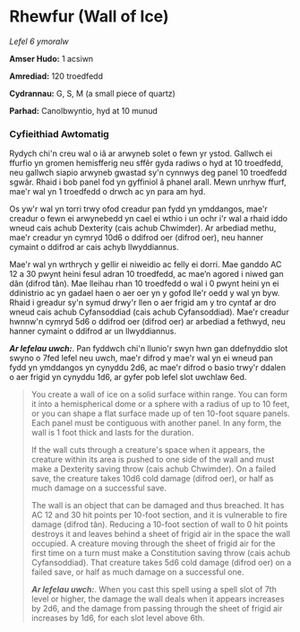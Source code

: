 # Rhewfur (Wall of Ice)

*Lefel 6 ymoralw*

**Amser Hudo:** 1 acsiwn

**Amrediad:** 120 troedfedd

**Cydrannau:** G, S, M (a small piece of quartz)

**Parhad:** Canolbwyntio, hyd at 10  munud

### Cyfieithiad Awtomatig

Rydych chi'n creu wal o iâ ar arwyneb solet o fewn yr ystod. Gallwch ei ffurfio yn gromen hemisfferig neu sffêr gyda radiws o hyd at 10 troedfedd, neu gallwch siapio arwyneb gwastad sy'n cynnwys deg panel 10 troedfedd sgwâr. Rhaid i bob panel fod yn gyffiniol â phanel arall. Mewn unrhyw ffurf, mae'r wal yn 1 troedfedd o drwch ac yn para am hyd.

Os yw'r wal yn torri trwy ofod creadur pan fydd yn ymddangos, mae'r creadur o fewn ei arwynebedd yn cael ei wthio i un ochr i'r wal a rhaid iddo wneud cais achub Dexterity (cais achub Chwimder). Ar arbediad methu, mae'r creadur yn cymryd 10d6 o ddifrod oer (difrod oer), neu hanner cymaint o ddifrod ar cais achyb llwyddiannus.

Mae'r wal yn wrthrych y gellir ei niweidio ac felly ei dorri. Mae ganddo AC 12 a 30 pwynt heini fesul adran 10 troedfedd, ac mae’n agored i niwed gan dân (difrod tân). Mae lleihau rhan 10 troedfedd o wal i 0 pwynt heini yn ei ddinistrio ac yn gadael haen o aer oer yn y gofod lle'r oedd y wal yn byw. Rhaid i greadur sy'n symud drwy'r llen o aer frigid am y tro cyntaf ar dro wneud cais achub Cyfansoddiad (cais achub Cyfansoddiad). Mae'r creadur hwnnw'n cymryd 5d6 o ddifrod oer (difrod oer) ar arbediad a fethwyd, neu hanner cymaint o ddifrod ar un llwyddiannus.

***Ar lefelau uwch:***. Pan fyddwch chi'n llunio'r swyn hwn gan ddefnyddio slot swyno o 7fed lefel neu uwch, mae'r difrod y mae'r wal yn ei wneud pan fydd yn ymddangos yn cynyddu 2d6, ac mae'r difrod o basio trwy'r ddalen o aer frigid yn cynyddu 1d6, ar gyfer pob lefel slot uwchlaw 6ed.

>  You create a wall of ice on a solid surface within range. You can form it into a hemispherical dome or a sphere with a radius of up to 10 feet, or you can shape a flat surface made up of ten 10-foot square panels. Each panel must be contiguous with another panel. In any form, the wall is 1 foot thick and lasts for the duration.
>  
>  If the wall cuts through a creature's space when it appears, the creature within its area is pushed to one side of the wall and must make a Dexterity saving throw (cais achub Chwimder). On a failed save, the creature takes 10d6 cold damage (difrod oer), or half as much damage on a successful save.
>  
>  The wall is an object that can be damaged and thus breached. It has AC 12 and 30 hit points per 10-foot section, and it is vulnerable to fire damage (difrod tân). Reducing a 10-foot section of wall to 0 hit points destroys it and leaves behind a sheet of frigid air in the space the wall occupied. A creature moving through the sheet of frigid air for the first time on a turn must make a Constitution saving throw (cais achub Cyfansoddiad). That creature takes 5d6 cold damage (difrod oer) on a failed save, or half as much damage on a successful one.
>  
>  ***Ar lefelau uwch:***. When you cast this spell using a spell slot of 7th level or higher, the damage the wall deals when it appears increases by 2d6, and the damage from passing through the sheet of frigid air increases by 1d6, for each slot level above 6th.